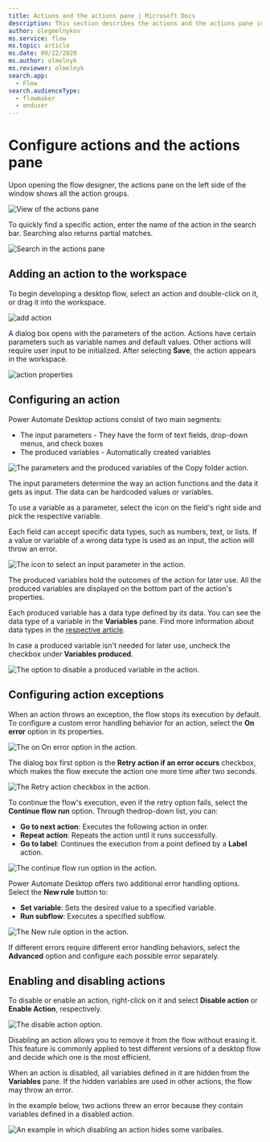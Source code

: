 ```yaml
---
title: Actions and the actions pane | Microsoft Docs
description: This section describes the actions and the actions pane in flow designer.
author: olegmelnykov
ms.service: flow
ms.topic: article
ms.date: 09/22/2020
ms.author: olmelnyk
ms.reviewer: olmelnyk
search.app: 
  - Flow
search.audienceType: 
  - flowmaker
  - enduser
---
```


# Configure actions and the actions pane



Upon opening the flow designer, the actions pane on the left side of the window shows all the action groups. 

![View of the actions pane](\media\actions-pane\actions-pane.png)

To quickly find a specific action, enter the name of the action in the search bar. Searching also returns partial matches.

![Search in the actions pane](\media\actions-pane\actions-search.png)

## Adding an action to the workspace

To begin developing a desktop flow, select an action and double-click on it, or drag it into the workspace. 

![add action](\media\adding-actions\add-action.png)

A dialog box opens with the parameters of the action. Actions have certain parameters such as variable names and default values. Other actions will require user input to be initialized. After selecting **Save**, the action appears in the workspace.

![action properties](\media\adding-actions\action-properties.png)

## Configuring an action

Power Automate Desktop actions consist of two main segments:
- The input parameters - They have the form of text fields, drop-down menus, and  check boxes
- The produced variables - Automatically created variables

![Τhe parameters and the produced variables of the Copy folder action.](media/configuring-actions/actions-parameters-outputs.png)

The input parameters determine the way an action functions and the data it gets as input. The data can be hardcoded values or variables. 

To use a variable as a parameter, select the icon on the field's right side and pick the respective variable.

Each field can accept specific data types, such as numbers, text, or lists. If a value or variable of a wrong data type is used as an input, the action will throw an error. 

![The icon to select an input parameter in the action.](media/configuring-actions/actions-parameters.png)

The produced variables hold the outcomes of the action for later use. All the produced variables are displayed on the bottom part of the action's properties. 

Each produced variable has a data type defined by its data. You can see the data type of a variable in the **Variables** pane. Find more information about data types in the [respective article](variable-data-types.md).

In case a produced variable isn't needed for later use, uncheck the checkbox under **Variables produced**. 

![The option to disable a produced variable in the action.](media/configuring-actions/actions-outputs.png)

## Configuring action exceptions

When an action throws an exception, the flow stops its execution by default. To configure a custom error handling behavior for an action, select the **On error** option in its properties.

![The on On error option in the action.](media/configuring-actions-exceptions/on-error-option-action.png)

The dialog box first option is the **Retry action if an error occurs** checkbox, which makes the flow execute the action one more time after two seconds.

![The Retry action checkbox in the action.](media/configuring-actions-exceptions/retry-action.png)

To continue the flow's execution, even if the retry option fails, select the **Continue flow run** option. Through the ​drop-down list, you can:

- **Go to next action**: Executes the following action in order.
- **Repeat action**: Repeats the action until it runs successfully. 
- **Go to label**: Continues the execution from a point defined by a **Label** action.

![The continue flow run option in the action.](media/configuring-actions-exceptions/continue-flow-run.png)

Power Automate Desktop offers two additional error handling options. Select the **New rule** button to:
- **Set variable**: Sets the desired value to a specified variable.
- **Run subflow**: Executes a specified subflow. 

![The New rule option in the action.](media/configuring-actions-exceptions/new-rule.png)

If different errors require different error handling behaviors, select the **Advanced** option and configure each possible error separately. 

## Enabling and disabling actions

To disable or enable an action, right-click on it and select **Disable action** or **Enable Action**, respectively. 

![The disable action option.](media\enabling-disabling-actions\enable-disable-action.png)

Disabling an action allows you to remove it from the flow without erasing it. This feature is commonly applied to test different versions of a desktop flow and decide which one is the most efficient. 

When an action is disabled, all variables defined in it are hidden from the **Variables** pane. If the hidden variables are used in other actions, the flow may throw an error. 

In the example below, two actions threw an error because they contain variables defined in a disabled action.

![An example in which disabling an action hides some varibales.](media\enabling-disabling-actions\enable-disable-action-variables.png)